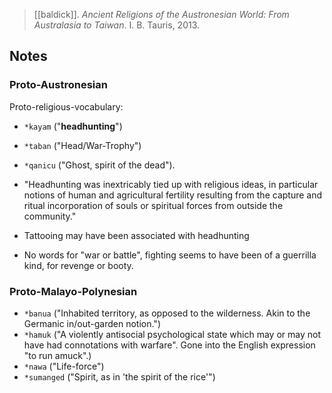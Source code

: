 > [[baldick]]. *Ancient Religions of the Austronesian World: From Australasia to Taiwan*. I. B. Tauris, 2013.


## Notes
### Proto-Austronesian
Proto-religious-vocabulary:
- `*kayam` ("**headhunting**")
- `*taban` ("Head/War-Trophy")
- `*qanicu` ("Ghost, spirit of the dead").

- "Headhunting was inextricably tied up with religious ideas, in particular notions of human and agricultural fertility resulting from the capture and ritual incorporation of souls or spiritual forces from outside the community."
- Tattooing may have been associated with headhunting
- No words for "war or battle", fighting seems to have been of a guerrilla kind, for revenge or booty.
 
### Proto-Malayo-Polynesian
- `*banua` ("Inhabited territory, as opposed to the wilderness. Akin to the Germanic in/out-garden notion.")
- `*hamuk` ("A violently antisocial psychological state which may or may not have had connotations with warfare". Gone into the English expression "to run amuck".)
- `*nawa` ("Life-force")
- `*sumanged` ("Spirit, as in 'the spirit of the rice'")